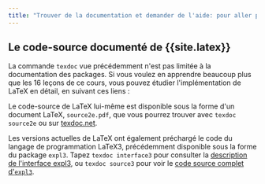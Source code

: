 ```yaml
---
title: "Trouver de la documentation et demander de l'aide: pour aller plus loin"
---
```


## Le code-source documenté de {{site.latex}}

La commande `texdoc` vue précédemment n'est pas limitée à la documentation des packages. Si vous voulez en apprendre beaucoup plus que les 16 leçons de ce cours, vous pouvez étudier l'implémentation de LaTeX en détail, en suivant ces liens :

Le code-source de LaTeX lui-même est disponible sous la forme d'un document LaTeX, `source2e.pdf`, que vous pourrez trouver avec `texdoc source2e` ou sur [texdoc.net](https://texdoc.net/pkg/source2e).

Les versions actuelles de LaTeX ont également préchargé le code du langage de programmation LaTeX3, précédemment disponible sous la forme du package `expl3`. Tapez `texdoc interface3` pour consulter la [description de l'interface expl3](http://texdoc.net/pkg/interface3), ou `texdoc source3` pour voir le [code source  complet d'`expl3`](http://texdoc.net/pkg/source3).
